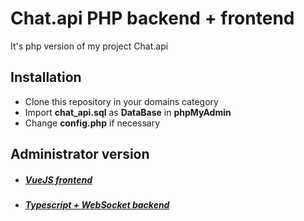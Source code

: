 # Chat.api PHP backend + frontend
It's php version of my project Chat.api

## Installation
- Clone this repository in your domains category
- Import **chat_api.sql** as **DataBase** in **phpMyAdmin**
- Change **config.php** if necessary

## Administrator version
- ##### [VueJS frontend](https://github.com/Crinax/chat.api-Vue-frontend)
- ##### [Typescript + WebSocket backend](https://github.com/Crinax/chat.api-backend-ts-websocket)